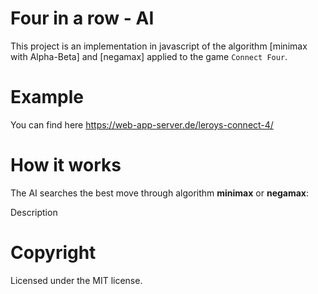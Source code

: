# Four in a row - AI
This project is an implementation in javascript of the algorithm [minimax with Alpha-Beta] and [negamax] applied to the game `Connect Four`.

# Example
You can find here https://web-app-server.de/leroys-connect-4/

# How it works

The AI searches the best move through algorithm **minimax** or **negamax**:

Description

# Copyright
Licensed under the MIT license.
